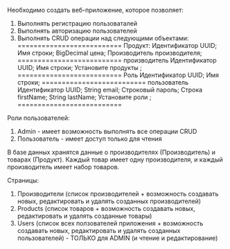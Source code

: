 Необходимо создать веб-приложение, которое позволяет:
1. Выполнять регистрацию пользоваталей
2. Выполнять авторизацию пользователей
3. Выполнять CRUD операции над следующими объектами:
==========================
Продукт:
Идентификатор UUID;
Имя строки;
BigDecimal цена;
Производитель производителя;
==========================
производитель
Идентификатор UUID;
Имя строки;
Установите продукты <Product>;
==========================
Роль
Идентификатор UUID;
Имя строки;
==========================
пользователь
Идентификатор UUID;
String email;
Строковый пароль;
Строка firstName;
String lastName;
Установите роли <Role>;
==========================
 
Роли пользователей:
1. Admin - имеет возможность выполнять все операции CRUD
2. Пользователь - имеет доступ только для чтения
 
В базе данных хранятся данные о производителях (Производитель) и товарах (Продукт).
Каждый товар имеет одну производителя, и каждый производитель имеет набор товаров.
 
Страницы:
1. Производители (список производителей + возможность создавать новых, редактировать и удалять созданных производителей)
2. Products (список товаров + возможность создавать новых, редактировать и удалять созданные товары)
3. Users (список всех ползователей приложения + возможность создавать новых, редактировать и удалять созданных пользователей) - ТОЛЬКО для ADMIN (и чтение и редактирование)
